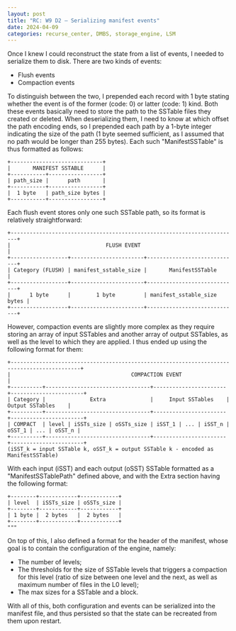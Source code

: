 ```yaml
---
layout: post
title: "RC: W9 D2 — Serializing manifest events"
date: 2024-04-09
categories: recurse_center, DMBS, storage_engine, LSM
---
```


Once I knew I could reconstruct the state from a list of events, I needed to serialize them to disk.
There are two kinds of events:

- Flush events
- Compaction events

To distinguish between the two, I prepended each record with 1 byte stating whether the event is of the former (code: 0)
or latter (code: 1) kind.
Both these events basically need to store the path to the SSTable files they created or deleted.
When deserializing them, I need to know at which offset the path encoding ends, so I prepended each path by a 1-byte
integer indicating the size of the path (1 byte seemed sufficient, as I assumed that no path would be longer than 255
bytes).
Each such "ManifestSSTable" is thus formatted as follows:

```text
+-----------------------------+
|       MANIFEST SSTABLE      |
+-----------+-----------------+
| path_size |      path       |
+-----------+-----------------+
|  1 byte   | path_size bytes |
+-----------+-----------------+
```

Each flush event stores only one such SSTable path, so its format is relatively straightforward:

```text
+------------------------------------------------------------------------+
|                              FLUSH EVENT                               |
+------------------+-----------------------+-----------------------------+
| Category (FLUSH) | manifest_sstable_size |       ManifestSSTable       |
+------------------+-----------------------+-----------------------------+
|      1 byte      |        1 byte         | manifest_sstable_size bytes |
+------------------+-----------------------+-----------------------------+
```

However, compaction events are slightly more complex as they require storing an array of input SSTables and another
array of output SSTables, as well as the level to which they are applied.
I thus ended up using the following format for them:

```text
+--------------------------------------------------------------------------------------------+
|                                      COMPACTION EVENT                                      |
+----------+---------------------------------+-----------------------+-----------------------+
| Category |              Extra              |     Input SSTables    |    Output SSTables    |
+----------+---------------------------------+-----------------------+-----------------------+
| COMPACT  | level | iSSTs_size | oSSTs_size | iSST_1 | ... | iSST_n | oSST_1 | ... | oSST_n |
+----------+---------------------------------+-----------------------+-----------------------+
(iSST_k = input SSTable k, oSST_k = output SSTable k - encoded as ManifestSSTable)
```

With each input (iSST) and each output (oSST) SSTable formatted as a "ManifestSSTablePath" defined above, and with the
Extra section having the following format:

```text
+--------+------------+------------+
| level  | iSSTs_size | oSSTs_size |
+--------+------------+------------+
| 1 byte |  2 bytes   |  2 bytes   |
+--------+------------+------------+
"""
```

On top of this, I also defined a format for the header of the manifest, whose goal is to contain the configuration of
the engine, namely:

- The number of levels;
- The thresholds for the size of SSTable levels that triggers a compaction for this level (ratio of size between one
  level and the next, as well as maximum number of files in the L0 level);
- The max sizes for a SSTable and a block.

With all of this, both configuration and events can be serialized into the manifest file, and thus persisted so that the
state can be recreated from them upon restart.
